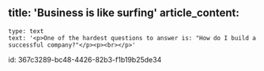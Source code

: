 title: 'Business is like surfing'
article_content:
  -
    type: text
    text: '<p>One of the hardest questions to answer is: "How do I build a successful company?"</p><p><br></p>'
id: 367c3289-bc48-4426-82b3-f1b19b25de34
